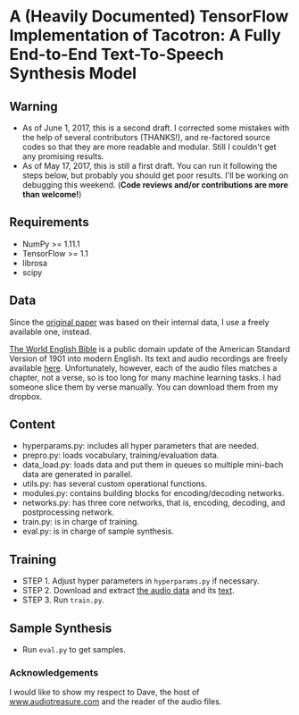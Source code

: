 # A (Heavily Documented) TensorFlow Implementation of Tacotron: A Fully End-to-End Text-To-Speech Synthesis Model

## **Warning**
  * As of June 1, 2017, this is a second draft. I corrected some mistakes with the help of several contributors (THANKS!), and re-factored source codes so that they are more readable and modular. Still I couldn't get any promising results.
  * As of May 17, 2017, this is still a first draft. You can run it following the steps below, but probably you should get poor results. I'll be working on debugging this weekend. (**Code reviews and/or contributions are more than welcome!**)

## Requirements
  * NumPy >= 1.11.1
  * TensorFlow >= 1.1
  * librosa
  * scipy

## Data
Since the [original paper](https://arxiv.org/abs/1703.10135) was based on their internal data, I use a freely available one, instead.

[The World English Bible](https://en.wikipedia.org/wiki/World_English_Bible) is a public domain update of the American Standard Version of 1901 into modern English. Its text and audio recordings are freely available [here](http://www.audiotreasure.com/webindex.htm). Unfortunately, however, each of the audio files matches a chapter, not a verse, so is too long for many machine learning tasks. I had someone slice them by verse manually. You can download them from my dropbox.

## Content
  * hyperparams.py: includes all hyper parameters that are needed.
  * prepro.py: loads vocabulary, training/evaluation data.
  * data_load.py: loads data and put them in queues so multiple mini-bach data are generated in parallel.
  * utils.py: has several custom operational functions.
  * modules.py: contains building blocks for encoding/decoding networks.
  * networks.py: has three core networks, that is, encoding, decoding, and postprocessing network.
  * train.py: is in charge of training.
  * eval.py: is in charge of sample synthesis.
  

## Training
  * STEP 1. Adjust hyper parameters in `hyperparams.py` if necessary.
  * STEP 2. Download and extract [the audio data]((https://dl.dropboxusercontent.com/u/42868014/WEB.zip)) and its [text](https://dl.dropboxusercontent.com/u/42868014/text.csv).
  * STEP 3. Run `train.py`.


## Sample Synthesis
  * Run `eval.py` to get samples.

### Acknowledgements
I would like to show my respect to Dave, the host of www.audiotreasure.com and the reader of the audio files.
